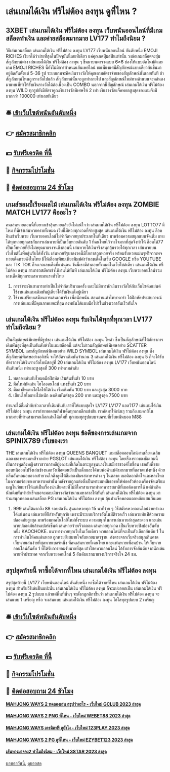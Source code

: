 # เล่นเกมได้เงิน ฟรีไม่ต้อง ลงทุน ดูที่ไหน ?
## 3XBET เล่นเกมได้เงิน ฟรีไม่ต้อง ลงทุน เว็บพนันออนไลน์ที่มีเกมสล็อตทำเงิน และค่ายสล็อตมากมาย LV177 ทำไมถึงนิยม ?
วิธีเล่นเกมสล็อต เล่นเกมได้เงิน ฟรีไม่ต้อง ลงทุน LV177 เว็บพนันออนไลน์ อันดับหนึ่ง EMOJI RICHES เรียกได้ว่าง่ายที่สุดในปัจจุบันนี้เลยทีเดียว แค่คุณกดปุ่มสปินเท่านั้น วงล้อเกมสล็อตจะสุ่มสัญลักษณ์ต่าง เล่นเกมได้เงิน ฟรีไม่ต้อง ลงทุน ๆ ขึ้นมาบนตารางแบบ 6×6 ช่องให้แบบอัตโนมัติและเกม EMOJI RICHES นี้ยังไม่มีการกำหนดเส้นเพย์ไลน์ ขอเพียงแค่มีสัญลักษณ์แบบเดียวกันขึ้นมาอยู่ติดกันตั้งแต่ 5-36 รูป ระบบเกมจะคิดเงินรางวัลให้คุณตามอัตราจ่ายของสัญลักษณ์นั้นเลยทันที ถ้าสัญลักษณ์ไหนถูกรางวัลไปแล้ว สัญลักษณ์นั้นจะถูกทำลายไป และสัญลักษณ์ใหม่ทางด้านบนจะหล่นลงมาแทนที่ทำให้รับเงินรางวัลได้ต่อเนื่องเป็น COMBO นอกจากนี้สัญลักษณ์ เล่นเกมได้เงิน ฟรีไม่ต้อง ลงทุน WILD ทุกรูปยังมีอัตราคูณเงินรางวัลพิเศษให้ 2 เท่า เงินรางวัลแจ็คพอตสูงสุดของเกมจึงมีมากกว่า 100000 เท่าเลยทีเดียว

## 🛎 [เข้าเว็บไซต์พนันอันดับหนึ่ง](https://bit.ly/3SdLNi2)
## 👉 [สมัครสมาชิกคลิก](https://bit.ly/3SdLNi2)
## 💵 [รับฟรีเครดิต ที่นี้](https://bit.ly/3dyRKHj)
## 👑 [กิจกรรมโปรโมชั่น](https://bit.ly/3dyRKHj)
## 📱 [ติดต่อสอบถาม 24 ชัวโมง](https://bit.ly/3dyRKHj)

## เกมส์ซอมบี้เรียงผลไม้ เล่นเกมได้เงิน ฟรีไม่ต้อง ลงทุน ZOMBIE MATCH LV177 คืออะไร ?
คนเล่นหวยตอนนี้ที่อยากเข้าลุ้นหวยแล้วยังไม่แน่ใจว่า เล่นเกมได้เงิน ฟรีไม่ต้อง ลงทุน LOTTO77 ดีไหม ที่นี่เข้าเล่นหวยครบทั้งหมด เว็บนี้มีหวยทุกงวดที่จ่ายสูงสุด เล่นเกมได้เงิน ฟรีไม่ต้อง ลงทุน ล็อคอินเข้าเว็บหวย เว็บหวยออนไลน์ไม่จำกัดหวยทุกประเภทในที่เดียว มาพร้อมความสนุกแบบจัดเต็ม แทงได้ทุกหวยทุกเลขกับการเล่นหวยที่เป็นเว็บหวยอันดับ 1 ที่คนไทยไว้วางใจมากที่สุดจึงทำให้ ล็อตโต้77 เป็นเว็บหวยที่ยังไม่หยุดมาแรงจนถึงตอนนี้ เล่นหวยได้เงินจริงสนุกลุ้นรวยได้ทุกเวลา เล่นหวยบนเว็บไซต์นี้เพื่อลุ้นรับได้ทั้งวัน เล่นหวยรัฐบาลงวดนี้มีโอกาสถูกหวยจริง พร้อมรับหวยแม่นๆฟรีจากเพจ หวยเด็ดหวยดังในไทย มีให้เลือกเพียบเพียงพิมพ์คำว่าเลขเด็ดในเว็บ GOOGLE หรือ YOUTUBE และ TIK TOK ก็จะเจอเลขเด็ดที่แน่นอน วันนี้เรามีคำตอบทั้งหมดในเว็บไซต์เดียว เล่นเกมได้เงิน ฟรีไม่ต้อง ลงทุน สามารถสมัครเข้าใช้งานได้ทันที เล่นเกมได้เงิน ฟรีไม่ต้อง ลงทุน เว็บหวยออนไลน์รวมเลขเด็ดมีทุกกระแสหวยมาแรงทั่วไทย
1. การชำระเงินสามารถทำเป็นไม่จำกัดปริมาณครั้ง และไม่มีการหักเงินรางวัลให้กับเว็บไซต์เอเย่นต์ ใช้งานเล่นเกมเดิมพันผู้เดียวได้รับเงินเต็มผู้เดียว
2. ใช้งานเปรียบเสมือนการเล่นเกมจริง เพื่อนักพนัน สอนอ่านเค้าไพ่บาคาร่า ได้ฝึกหัดประสบการณ์ การเล่นเกมที่มีคุณภาพเยอะที่สุด ลงพนันได้แบบมือโปรในช่วงเวลาอันเร็วทันใจ

## เล่นเกมได้เงิน ฟรีไม่ต้อง ลงทุน รับเงินได้ทุกที่ทุกเวลา LV177 ทำไมถึงนิยม ?
เป็นสัญลักษณ์พิเศษที่มีรูปของ เล่นเกมได้เงิน ฟรีไม่ต้อง ลงทุน โพดำ ซึ่งเป็นสัญลักษณ์ที่ให้อัตราการเดิมพันสูงที่สุดเป็นอันดับห้าในเกมสล็อตนี้ แต่จะไม่รวมสัญลักษณ์พิเศษอย่าง SCATTER SYMBOL และสัญลักษณ์พิเศษอย่าง WILD SYMBOL เล่นเกมได้เงิน ฟรีไม่ต้อง ลงทุน ซึ่งสัญลักษณ์พิเศษอย่างอลิซนี้ จะให้อัตราเดิมพันจำนวน 3 เล่นเกมได้เงิน ฟรีไม่ต้อง ลงทุน 5 ก็จะได้รับอัตราการได้เงินรางวัลโบนัสอยู่ที่ 20 เล่นเกมได้เงิน ฟรีไม่ต้อง ลงทุน LV177 เว็บพนันออนไลน์ อันดับหนึ่ง เท่าและสูงสุดที่ 300 เท่าตามลำดับ
1. ทดลองเล่นกับโหมดมือฝึกหัด เริ่มต้นขั้นต่ำ 10 บาท
2. มือใหม่หัดเล่น ไฮโลออนไลน์ แทงขั้นต่ำ 20 บาท
3. มืออาชีพแทงไฮโลให้ได้เงิน เริ่มเดิมพัน 100 บาท และสูงสุด 3000 บาท
4. เซียนไฮโลแทงไม้หนัก ลงเดิมพันต่ำสุด 200 บาท และสูงสุด 7500 บาท

ท่านจะได้ดื่มด่ำกับช่วงเวลาที่เดิมพันกับเราที่ให้แบบสุดใจ LV177 LV177 แอลวี177 เล่นเกมได้เงิน ฟรีไม่ต้อง ลงทุน การถ่ายทอดสดกีฬาเด็ดทุกเกมลีกแข่งขัน เราคัดมาให้เน้นๆ รวมถึงเกมคาสิโนมากมายที่ท่านสามารถเลือกเล่นได้เต็มที่ ทุกเกมทุกรูปแบบจบครบที่เว็บพนันบอล M88

## เล่นเกมได้เงิน ฟรีไม่ต้อง ลงทุน ข้อดีของการเล่นเกมจาก SPINIX789 เว็บของเรา
THE เล่นเกมได้เงิน ฟรีไม่ต้อง ลงทุน QUEENS BANQUET เกมสล็อตออนไลน์งานเลี้ยงเฉลิมฉลองของพระมเหสีจากค่าย PGSLOT เล่นเกมได้เงิน ฟรีไม่ต้อง ลงทุน โดยเรื่องราวของธีมเกมนี้เป็นการพูดถึงหญิงสาวชาวเกาหลีผู้งดงามที่เกิดในตระกูลขุนนางในสมัยราชวงศ์โชซ็อน เธอกับพี่ชายแอบหนีออกไปวิ่งเล่นข้างนอกวังเมื่อตอนยังเป็นเด็กและได้พบพ่อค้าแม่ค้ามากมายที่ตลาดแห่งหนึ่ง ด้วยกลิ่นอันหอมอบอวลเย้ายวนใจดึงดูดให้ลิ้มลองชิมรสอาหารต่าง ๆ ในตลาด เธอติดอกติดใจและหลงใหลในความอร่อยของอาหารเหล่านั้น หลังจากถูกแต่งตั้งเป็นพระมเหสีเธอขอให้พ่อครัวห้องเครื่องจัดเตรียมเมนูในวัยเยาว์ให้แต่เป็นเรื่องน่าเสียดายที่ไม่มีใครสามารถทำอาหารรสชาติที่เธอต้องการได้ แต่ถ้าเกิดนักเดิมพันทำสำเร็จเธอจะมอบเงินรางวัลจำนวนมหาศาลให้ทันที เล่นเกมได้เงิน ฟรีไม่ต้อง ลงทุน มาร่วมสนุกทดลองเล่นสล็อต PG เล่นเกมได้เงิน ฟรีไม่ต้อง ลงทุน ลุ้นทำแจ็คพอตแตกหลักแสนกันเลย
1. 999 เล่นได้มากถึง 88 รอบต่อวัน ลุ้นผลหวยทุก 15 นาทีง่าย ๆ วิธีสมัครหวยออนไลน์ง่ายทำเองได้แน่นอน เล่นหวยยี่กีสำหรับทุกวัย เพราะมีระบบบริการอัตโนมัติรวดเร็ว เล่นหวยทันทีด้วยความปลอดภัยสูงสุด มาพร้อมเทคโนโลยีใหม่ทั้งระบบ ความสนุกในการเล่นหวยล่าสุดสะดวก และเล่นหวยปลอดภัยล้านเปอร์เซ็นต์ เล่นหวยจ่ายเร็วตลอด เล่นหวยทุกงวด เป็นเว็บหวยปิงปองอันดับหนึ่ง KAOCHOKE. แนวทางหวยทุกเว็บในเว็บเดียว หวยออนไลน์ที่จะเป็นตัวเลือกอันดับ 1 ในการทำเงินให้คนเล่นหวย ถูกหวยยังสบายใจกับหวยมาตรฐาน  ส่งตรงจากเว็บจริงสนุกเกินคาด เว็บหวยเล่นง่ายที่สุดหวยเบอร์หนึ่ง ที่คนเล่นหวยทั้งคนไทย และแฟนหวยเพื่อนบ้าน ให้เว็บหวยออนไลน์อันดับ 1 ที่ได้รับการยอมรับมากที่สุด เก้าโชคหวยออนไลน์ ได้รับการจัดอันดับจากนักเล่นหวยทั่วประเทศ จากเว็บหวยออนไลน์ 5 อันดับแรกมาแรงบริการจริงใจ 24 ชม.

## สรุปสุดท้ายนี้ หาซื้อได้จากที่ไหน เล่นเกมได้เงิน ฟรีไม่ต้อง ลงทุน
สรุปสุดท้ายนี้ LV177 เว็บพนันออนไลน์ อันดับหนึ่ง หาซื้อได้จากที่ไหน เล่นเกมได้เงิน ฟรีไม่ต้อง ลงทุน สำหรับวิธีเล่นปั่นแปะนั้น เล่นเกมได้เงิน ฟรีไม่ต้อง ลงทุน ก็จะแบ่งออกเป็น เล่นเกมได้เงิน ฟรีไม่ต้อง ลงทุน 2 รูปแบบ แล้วแต่พื้นที่นั้นๆ จะตั้งกฎกติกาขึ้นว่า เล่นเกมได้เงิน ฟรีไม่ต้อง ลงทุน จะเล่นแบบ 1 เหรียญ หรือ จะเล่นแบบ เล่นเกมได้เงิน ฟรีไม่ต้อง ลงทุน ไฮโลทุกรูปแบบ 2 เหรียญ

## 🛎 [เข้าเว็บไซต์พนันอันดับหนึ่ง](https://bit.ly/3SdLNi2)
## 👉 [สมัครสมาชิกคลิก](https://bit.ly/3SdLNi2)
## 💵 [รับฟรีเครดิต ที่นี้](https://bit.ly/3dyRKHj)
## 👑 [กิจกรรมโปรโมชั่น](https://bit.ly/3dyRKHj)
## 📱 [ติดต่อสอบถาม 24 ชัวโมง](https://bit.ly/3dyRKHj)

#### [MAHJONG WAYS 2 ทดลองเล่น สรุปว่าอะไร - เว็บใหม่ GCLUB 2023 ล่าสุด](https://atom.io/themes/mahjong%20ways%202%20ทดลองเล่น%20สรุปว่าอะไร%20-%20เว็บใหม่%20gclub%202023%20ล่าสุด)
#### [MAHJONG WAYS 2 PNG ที่ไหน - เว็บใหม่ WEBET88 2023 ล่าสุด](https://atom.io/themes/mahjong%20ways%202%20png%20ที่ไหน%20-%20เว็บใหม่%20webet88%202023%20ล่าสุด)
#### [MAHJONG WAYS เครดิตฟรี ดูยังไง - เว็บใหม่ 123PLAY 2023 ล่าสุด](https://atom.io/themes/mahjong%20ways%20เครดิตฟรี%20ดูยังไง%20-%20เว็บใหม่%20123play%202023%20ล่าสุด)
#### [MAHJONG WAYS 2 PG ดูที่ไหน - เว็บใหม่ EZYBET123 2023 ล่าสุด](https://atom.io/themes/mahjong%20ways%202%20pg%20ดูที่ไหน%20-%20เว็บใหม่%20ezybet123%202023%20ล่าสุด)
#### [เส้นทางมาจอง2 ทำไมถึงนิยม - เว็บใหม่ 3STAR 2023 ล่าสุด](https://atom.io/themes/เส้นทางมาจอง2%20ทำไมถึงนิยม%20-%20เว็บใหม่%203star%202023%20ล่าสุด)

[ผลบอลวันนี้](https://siamsport.tv "ผลบอลวันนี้"), [ดูบอลสด](https://siamsport.tv/ดูบอลสด "ดูบอลสด")